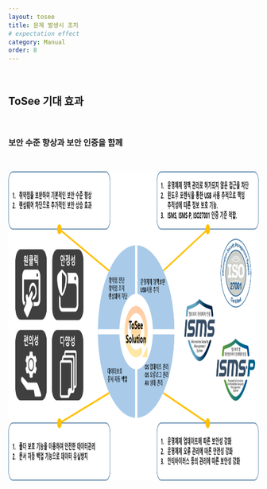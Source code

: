 ```yaml
---
layout: tosee
title: 문제 발생시 조치
# expectation effect
category: Manual
order: 8
---
```

&nbsp;
&nbsp;
## ToSee 기대 효과


&nbsp;
&nbsp;
### 보안 수준 향상과 보안 인증을 함께
&nbsp;

<img src="../../img/page9.png" width="1136px" height="622px"/>
